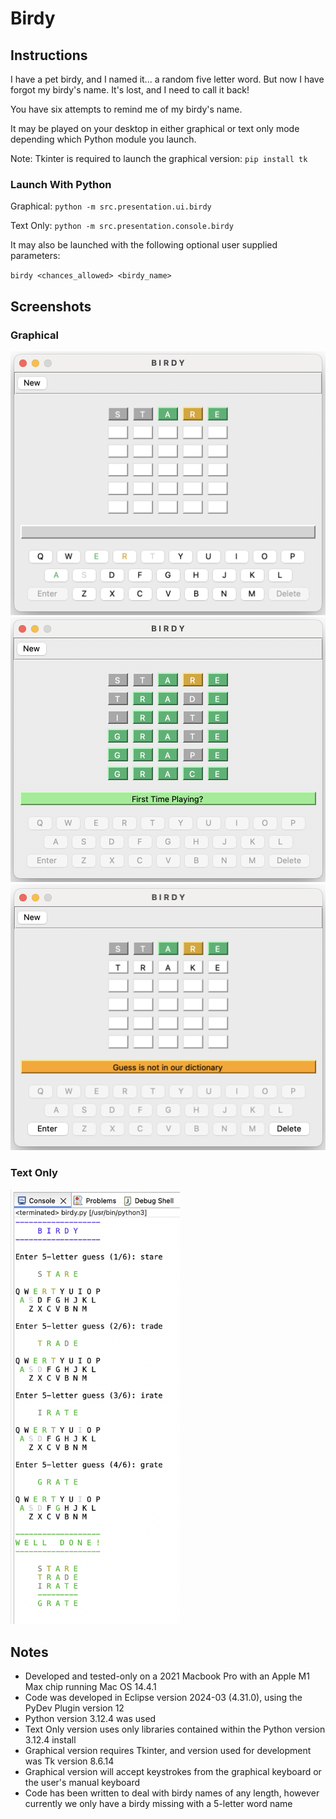 # Birdy
## Instructions
I have a pet birdy, and I named it... a random five letter word. But now I have forgot my birdy's name. It's lost, and I need to call it back!

You have six attempts to remind me of my birdy's name.

It may be played on your desktop in either graphical or text only mode depending which Python module you launch.

Note: Tkinter is required to launch the graphical version: `pip install tk`

### Launch With Python

Graphical: `python -m src.presentation.ui.birdy`

Text Only: `python -m src.presentation.console.birdy`

It may also be launched with the following optional user supplied parameters:

`birdy <chances_allowed> <birdy_name>`

## Screenshots
### Graphical
<img width="550" alt="Screenshot 2024-07-16 at 7 18 23 PM" src="Birdy/src/resources/images/Birdy_Screenshot_UI_1.png">
<img width="534" alt="Screenshot 2024-07-16 at 7 59 28 PM" src="Birdy/src/resources/images/Birdy_Screenshot_UI_3.png">
<img width="557" alt="Screenshot 2024-07-16 at 7 19 07 PM" src="Birdy/src/resources/images/Birdy_Screenshot_UI_2.png">

### Text Only
<img width="271" alt="Screenshot 2024-07-13 at 8 46 25 PM" src="Birdy/src/resources/images/Birdy_Screenshot_Console.png">

## Notes
* Developed and tested-only on a 2021 Macbook Pro with an Apple M1 Max chip running Mac OS 14.4.1
* Code was developed in Eclipse version 2024-03 (4.31.0), using the PyDev Plugin version 12
* Python version 3.12.4 was used
* Text Only version uses only libraries contained within the Python version 3.12.4 install
* Graphical version requires Tkinter, and version used for development was Tk version 8.6.14
* Graphical version will accept keystrokes from the graphical keyboard or the user's manual keyboard
* Code has been written to deal with birdy names of any length, however currently we only have a birdy missing with a 5-letter word name
